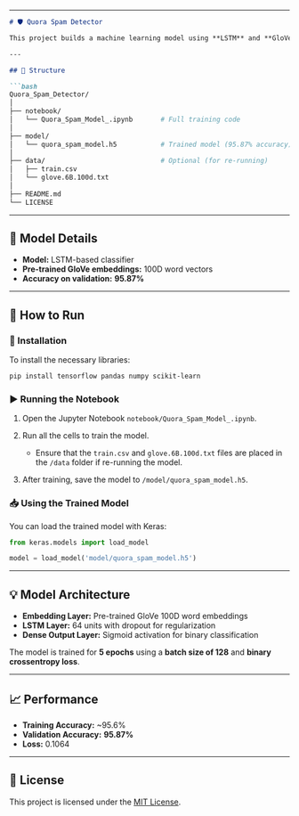 
---
````markdown
# 🛡️ Quora Spam Detector

This project builds a machine learning model using **LSTM** and **GloVe embeddings** to classify whether a Quora question is **spam** or **legitimate**.

---

## 📁 Structure

```bash
Quora_Spam_Detector/
│
├── notebook/
│   └── Quora_Spam_Model_.ipynb       # Full training code
│
├── model/
│   └── quora_spam_model.h5           # Trained model (95.87% accuracy)
│
├── data/                             # Optional (for re-running)
│   ├── train.csv
│   └── glove.6B.100d.txt
│
├── README.md
└── LICENSE

````

---

## 🧠 Model Details

* **Model:** LSTM-based classifier
* **Pre-trained GloVe embeddings:** 100D word vectors
* **Accuracy on validation:** **95.87%**

---

## 🚀 How to Run

### 🔧 Installation

To install the necessary libraries:

```bash
pip install tensorflow pandas numpy scikit-learn
```

### ▶️ Running the Notebook

1. Open the Jupyter Notebook `notebook/Quora_Spam_Model_.ipynb`.
2. Run all the cells to train the model.

   * Ensure that the `train.csv` and `glove.6B.100d.txt` files are placed in the `/data` folder if re-running the model.
3. After training, save the model to `/model/quora_spam_model.h5`.

### 📥 Using the Trained Model

You can load the trained model with Keras:

```python
from keras.models import load_model

model = load_model('model/quora_spam_model.h5')
```

---

## 💡 Model Architecture

* **Embedding Layer:** Pre-trained GloVe 100D word embeddings
* **LSTM Layer:** 64 units with dropout for regularization
* **Dense Output Layer:** Sigmoid activation for binary classification

The model is trained for **5 epochs** using a **batch size of 128** and **binary crossentropy loss**.

---

## 📈 Performance

* **Training Accuracy:** \~95.6%
* **Validation Accuracy:** **95.87%**
* **Loss:** 0.1064

---

## 📄 License

This project is licensed under the [MIT License](LICENSE).
